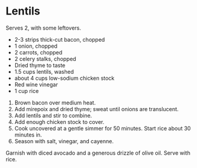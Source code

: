 # Lentils

Serves 2, with some leftovers.

- 2-3 strips thick-cut bacon, chopped
- 1 onion, chopped
- 2 carrots, chopped
- 2 celery stalks, chopped
- Dried thyme to taste
- 1.5 cups lentils, washed
- about 4 cups low-sodium chicken stock
- Red wine vinegar
- 1 cup rice

1. Brown bacon over medium heat.
2. Add mirepoix and dried thyme; sweat until onions are translucent.
3. Add lentils and stir to combine.
4. Add enough chicken stock to cover.
5. Cook uncovered at a gentle simmer for 50 minutes. Start rice about 30 minutes in.
6. Season with salt, vinegar, and cayenne.

Garnish with diced avocado and a generous drizzle of olive oil. Serve with rice.
